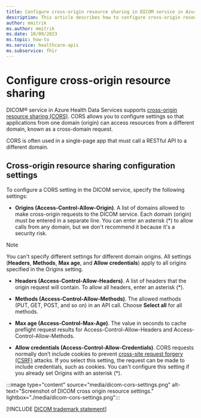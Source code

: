 ```yaml
---
title: Configure cross-origin resource sharing in DICOM service in Azure Health Data Services
description: This article describes how to configure cross-origin resource sharing in DICOM service in Azure Health Data Services
author: mmitrik
ms.author: mmitrik
ms.date: 10/09/2023
ms.topic: how-to
ms.service: healthcare-apis
ms.subservice: fhir
---
```


# Configure cross-origin resource sharing

DICOM&reg; service in Azure Health Data Services supports [cross-origin resource sharing (CORS)](https://wikipedia.org/wiki/Cross-Origin_Resource_Sharing). CORS allows you to configure settings so that applications from one domain (origin) can access resources from a different domain, known as a cross-domain request.

CORS is often used in a single-page app that must call a RESTful API to a different domain.

## Cross-origin resource sharing configuration settings

To configure a CORS setting in the DICOM service, specify the following settings:

- **Origins (Access-Control-Allow-Origin)**. A list of domains allowed to make cross-origin requests to the DICOM service. Each domain (origin) must be entered in a separate line. You can enter an asterisk (*) to allow calls from any domain, but we don't recommend it because it's a security risk.

> [!NOTE]
> You can't specify different settings for different domain origins. All settings (**Headers**, **Methods**, **Max age**, and **Allow credentials**) apply to all origins specified in the Origins setting.

- **Headers (Access-Control-Allow-Headers)**. A list of headers that the origin request will contain. To allow all headers, enter an asterisk (*).

- **Methods (Access-Control-Allow-Methods)**. The allowed methods (PUT, GET, POST, and so on) in an API call. Choose **Select all** for all methods.

- **Max age (Access-Control-Max-Age)**. The value in seconds to cache preflight request results for Access-Control-Allow-Headers and Access-Control-Allow-Methods.

- **Allow credentials (Access-Control-Allow-Credentials)**. CORS requests normally don’t include cookies to prevent [cross-site request forgery (CSRF)](https://en.wikipedia.org/wiki/Cross-site_request_forgery) attacks. If you select this setting, the request can be made to include credentials, such as cookies. You can't configure this setting if you already set Origins with an asterisk (*).

:::image type="content" source="media/dicom-cors-settings.png" alt-text="Screenshot of DICOM cross origin resource settings." lightbox="./media/dicom-cors-settings.png":::

[!INCLUDE [DICOM trademark statement](../includes/healthcare-apis-dicom-trademark.md)]
